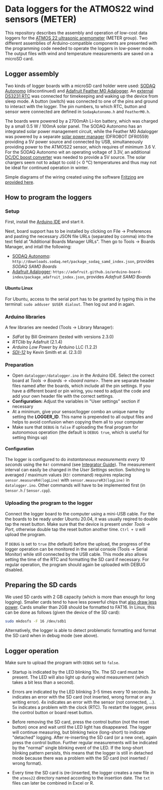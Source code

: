 # Data loggers for the ATMOS22 wind sensors (METER)

This repository describes the assembly and operation of low-cost data loggers for the [ATMOS 22 ultrasonic anemometer](https://www.metergroup.com/en/meter-environment/products/atmos-22-ultrasonic-anemometer) (METER group). Two different assemblies of Arduino-compatible components are presented with the programming code needed to operate the loggers in low-power mode. The output files with wind and temperature measurements are saved on a microSD card.

## Logger assembly

Two kinds of logger boards with a microSD card holder were used: [SODAQ Autonomo](https://support.sodaq.com/Boards/Autonomo) (discontinued) and [Adafruit Feather M0 Adalogger](https://learn.adafruit.com/adafruit-feather-m0-adalogger). An [external DS3231 RTC](https://learn.adafruit.com/adafruit-ds3231-precision-rtc-breakout) was connected for timekeeping and waking up the device from sleep mode. A button (switch) was connected to one of the pins and ground to interact with the logger. The pin numbers, to which RTC, button and sensor were connected are defined in `SodaqAutonomo.h` and `FeatherM0.h`.

The boards were powered by a 2700mAh Li-Ion battery, which was charged by a small 0.5 W / 100mA solar panel. The SODAQ Autonomo has an integrated solar power management circuit, while the Feather M0 Adalogger was powered by a separate [solar power manager](https://wiki.dfrobot.com/Solar_Power_Manager_5V_SKU__DFR0559) (DFROBOT DFR0559) providing a 5V power source and connected by USB, simultaneously providing power to the ATMOS22 sensor, which requires of minimum 3.6 V. For the SODAQ Autonomo wit an operating voltage of 3.3V, an additional [DC/DC boost converter](https://learn.adafruit.com/adafruit-powerboost) was needed to provide a 5V source. The solar chargers seem not to adapt to cold (< 0 °C) temperatures and thus may not be ideal for continued operation in winter.

Simple diagrams of the wiring created using the software [Fritzing](https://fritzing.org/download/) are [provided here](circuits).

## How to program the loggers

### Setup

First, install the [Arduino IDE](https://www.arduino.cc/en/software) and start it.

Next, board support has to be installed by clicking on File -> Preferences and pasting the necessary JSON file URLs (separated by comma) into the text field at "Additional Boards Manager URLs". Then go to Tools -> Boards Manager, and intall the following:

- [SODAQ Autonomo](https://support.sodaq.com/getting_started/): `http://downloads.sodaq.net/package_sodaq_samd_index.json`, provides *SODAQ SAMD Boards*
- [Adafruit Adalogger](https://learn.adafruit.com/adafruit-feather-m0-adalogger/setup): `https://adafruit.github.io/arduino-board-index/package_adafruit_index.json`, provides *Adafruit SAMD Boards*

#### Ubuntu Linux

For Ubuntu, access to the serial port has to be granted by typing this in the terminal: `sudo adduser $USER dialout`. Then log out and in again.

### Arduino libraries

A few libraries are needed (Tools -> Library Manager):

- *SdFat* by Bill Greimann (tested with versions 2.3.0)
- *RTClib* by Adafruit (2.1.4)
- *Arduino Low Power* by Arduino LLC (1.2.2)
- [*SDI-12*](https://github.com/EnviroDIY/Arduino-SDI-12) by Kevin Smith et al. (2.3.0)

### Preparation

- Open `datalogger/datalogger.ino` in the Arduino IDE. Select the correct board at *Tools -> Boards -> \<board name\>*. There are separate header files named after the boards, which include all the pin settings. If you have a different board or pin wiring, you need to adjust the code and add your own header file with the correct settings.
- **Configuration:** Adjust the variables in "User settings" section if necessary
- At a minimum, give your sensor/logger combo an unique name by setting the **LOGGER_ID**. This name is prepended to all output files and helps to avoid confusion when copying them all to your computer
- Make sure that `DEBUG` is `false` if uploading the final program for autonomous operation (the default is `DEBUG true`, which is useful for setting things up)

#### Configuration

The logger is configured to do *instantaneous measurements every 10 seconds* using the `R4!` command (see [Integrator Guide](http://publications.metergroup.com/Integrator%20Guide/18195%20ATMOS%2022%20Integrator%20Guide.pdf)). The measurement interval can easily be changed in the *User Settings* section. Switching to averaged / maximum values (`R3!` command) requires replacing `sensor.measureR4(logLine)` with `sensor.measureR3(logLine)` in `datalogger.ino`. Other commands will have to be implemented first (in `Sensor.h` / `Sensor.cpp`).

### Uploading the program to the logger

Connect the logger board to the computer using a mini-USB cable. For the the boards to be ready under Ubuntu 20.04, it was usually reqired to double tap the reset button. Make sure that the device is present under *Tools -> Port*, otherwise double tap the reset button another time. `Ctrl + U` will upload the program.

If `DEBUG` is set to `true` (the default) before the upload, the progress of the logger operation can be monitored in the serial console (Tools -> Serial Monitor) while still connected by the USB cable. This mode also allows setting the time of the RTC and formatting the SD card if necessary. For regular operation, the program should again be uploaded with DEBUG disabled.

## Preparing the SD cards

We used SD cards with 2 GB capacity (which is more than enough for long logging). Smaller cards tend to have less powerful chips that [also draw less power](https://thecavepearlproject.org/2015/11/05/a-diy-arduino-data-logger-build-instructions-part-4-power-optimization). Cards smaller than 2GB should be formatted to FAT16. In Linux, this can be done as follows (given the device of the SD card):

```sh
sudo mkdosfs -F 16 /dev/sdb1
```

Alternatively, the logger is able to detect problematic formatting and format the SD card when in debug mode (see above).

## Logger operation

Make sure to upload the program with `DEBUG` set to `false`.

- Startup is indicated by the LED blinking 10x. The SD card must be present. The LED will also light up during wind measurement (which takes a bit less than a second).

- Errors are indicated by the LED blinking 3-5 times every 10 seconds. 3x indicates an error with the SD card (not inserted, wrong format or any writing error). 4x indicates an error with the sensor (not connected, ...). 5x indicates a problem with the clock (RTC). To restart the logger, press the control button or board reset button.

- Before removing the SD card, press the control button (not the reset button) once and wait until the LED light has disappeared. The logger will continue measuring, but blinking twice (long-short) to indicate "detached" logging. After re-inserting the SD card (or a new one), again press the control button. Further regular measurements will be indicated by the "normal" single blinking event of the LED. If the long-short blinking pattern persists, this means that the logger is still in detached mode because there was a problem with the SD card (not inserted / wrong format).

- Every time the SD card is (re-)inserted, the logger creates a new file in the `atmos22` directory named according to the insertion date. The `txt` files can later be combined in Excel or R.
